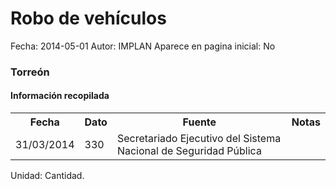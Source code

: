 Robo de vehículos
=====

Fecha: 2014-05-01
Autor: IMPLAN
Aparece en pagina inicial: No

### Torreón

#### Información recopilada

<table class="table table-hover table-bordered matriz">
  <tr><th>Fecha</th><th>Dato</th><th>Fuente</th><th>Notas</th></tr>
  <tr><td class="centrado">31/03/2014</td><td class="derecha">330</td><td>Secretariado Ejecutivo del Sistema Nacional de Seguridad Pública</td><td></td></tr>
</table>

Unidad: Cantidad.
